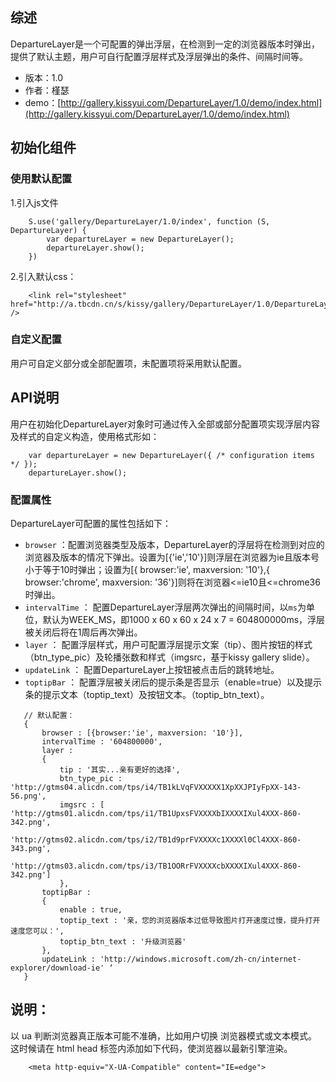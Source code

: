 ## 综述

DepartureLayer是一个可配置的弹出浮层，在检测到一定的浏览器版本时弹出，提供了默认主题，用户可自行配置浮层样式及浮层弹出的条件、间隔时间等。

* 版本：1.0
* 作者：槿瑟
* demo：[http://gallery.kissyui.com/DepartureLayer/1.0/demo/index.html](http://gallery.kissyui.com/DepartureLayer/1.0/demo/index.html)

## 初始化组件
### 使用默认配置
		
1.引入js文件

```
    S.use('gallery/DepartureLayer/1.0/index', function (S, DepartureLayer) {
        var departureLayer = new DepartureLayer();
        departureLayer.show();
    })
 ```
2.引入默认css：

```   
    <link rel="stylesheet" href="http://a.tbcdn.cn/s/kissy/gallery/DepartureLayer/1.0/DepartureLayer.css" />
```
### 自定义配置
用户可自定义部分或全部配置项，未配置项将采用默认配置。
## API说明
用户在初始化DepartureLayer对象时可通过传入全部或部分配置项实现浮层内容及样式的自定义构造，使用格式形如：
		
		var departureLayer = new DepartureLayer({ /* configuration items */ });
        departureLayer.show();

### 配置属性
DepartureLayer可配置的属性包括如下：

* `browser` ：配置浏览器类型及版本，DepartureLayer的浮层将在检测到对应的浏览器及版本的情况下弹出。设置为[{'ie','10'}]则浮层在浏览器为ie且版本号小于等于10时弹出；设置为[{ browser:'ie', maxversion: '10'},{ browser:'chrome', maxversion: '36'}]则将在浏览器<=ie10且<=chrome36时弹出。
* `intervalTime` ： 配置DepartureLayer浮层两次弹出的间隔时间，以`ms`为单位，默认为WEEK_MS，即1000 x 60 x 60 x 24 x 7 = 604800000ms，浮层被关闭后将在1周后再次弹出。
* `layer` ： 配置浮层样式，用户可配置浮层提示文案（tip）、图片按钮的样式（btn_type_pic）及轮播张数和样式（imgsrc，基于kissy gallery slide）。
* `updateLink` ： 配置DepartureLayer上按钮被点击后的跳转地址。
* `toptipBar` ： 配置浮层被关闭后的提示条是否显示（enable=true）以及提示条的提示文本（toptip_text）及按钮文本。（toptip_btn_text）。

 ```
	// 默认配置：
	{
		browser : [{browser:'ie', maxversion: '10'}], 
		intervalTime : '604800000',     
       	layer : 
        {
			tip : '其实...亲有更好的选择',
			btn_type_pic : 'http://gtms04.alicdn.com/tps/i4/TB1kLVqFVXXXXX1XpXXJPIyFpXX-143-56.png',
			imgsrc : [ 'http://gtms01.alicdn.com/tps/i1/TB1UpxsFVXXXXbIXXXXIXul4XXX-860-342.png',
                       'http://gtms02.alicdn.com/tps/i2/TB1d9prFVXXXXc1XXXXl0Cl4XXX-860-343.png',
                       'http://gtms03.alicdn.com/tps/i3/TB1OORrFVXXXXcbXXXXIXul4XXX-860-342.png']
            },
		toptipBar : 
		{
			enable : true,
			toptip_text : '亲，您的浏览器版本过低导致图片打开速度过慢，提升打开速度您可以：',
			toptip_btn_text : '升级浏览器'
		},
		updateLink : 'http://windows.microsoft.com/zh-cn/internet-explorer/download-ie' ‘
	}
```
                
## 说明：
以 ua 判断浏览器真正版本可能不准确，比如用户切换 浏览器模式或文本模式。 这时候请在 html head 标签内添加如下代码，使浏览器以最新引擎渲染。

```
	<meta http-equiv="X-UA-Compatible" content="IE=edge">
```
